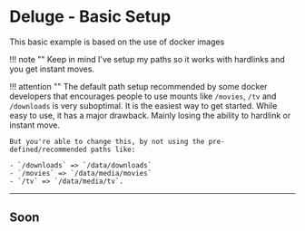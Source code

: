 # Deluge - Basic Setup

This basic example is based on the use of docker images

!!! note ""
    Keep in mind I've setup my paths so it works with hardlinks and you get instant moves.

!!! attention ""
    The default path setup recommended by some docker developers that encourages people to use mounts like `/movies`, `/tv` and `/downloads` is very suboptimal. It is the easiest way to get started. While easy to use, it has a major drawback. Mainly losing the ability to hardlink or instant move.

    But you're able to change this, by not using the pre-defined/recommended paths like:

    - `/downloads` => `/data/downloads`
    - `/movies` => `/data/media/movies`
    - `/tv` => `/data/media/tv`.

------

## Soon
